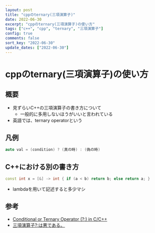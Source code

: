 ```yaml
---
layout: post
title: "cppのternary(三項演算子)"
date: 2022-06-30
excerpt: "cppのternary(三項演算子)の使い方"
tags: ["c++", "cpp", "ternary", "三項演算子"]
config: true
comments: false
sort_key: "2022-06-30"
update_dates: ["2022-06-30"]
---
```


# cppのternary(三項演算子)の使い方

## 概要
 - 見ずらいC++の三項演算子の書き方について
   - 一般的に多用しないほうがいいと言われている
 - 英語では、ternary operatorという

## 凡例

```cpp
auto val = (condition) ? (真の時) : (偽の時)
```

## C++における別の書き方

```cpp
const int x = [&] -> int { if (a < b) return b; else return a; }
```
 - lambdaを用いて記述すると多少マシ

## 参考
 - [Conditional or Ternary Operator (?:) in C/C++](https://www.geeksforgeeks.org/conditional-or-ternary-operator-in-c-c/)
 - [三項演算子?:は悪である。](https://qiita.com/raccy/items/0b25b2f106e2a813828b)
